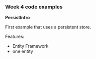 ### Week 4 code examples

**PersistIntro**

First example that uses a persistent store.

Features:
- Entity Framework
- one entity 
